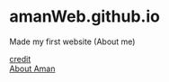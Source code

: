 # amanWeb.github.io

Made my first website (About me)

[credit](https://github.com/hpnightowl)<br/>
[About Aman](https://amang9446.github.io/amanWeb.github.io/)
